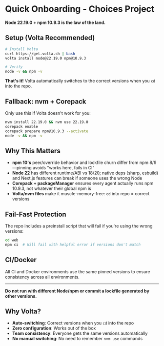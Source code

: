 # Quick Onboarding - Choices Project

**Node 22.19.0 + npm 10.9.3 is the law of the land.**

## Setup (Volta Recommended)

```bash
# Install Volta
curl https://get.volta.sh | bash
volta install node@22.19.0 npm@10.9.3

# Verify
node -v && npm -v
```

**That's it!** Volta automatically switches to the correct versions when you `cd` into the repo.

## Fallback: nvm + Corepack

Only use this if Volta doesn't work for you:

```bash
nvm install 22.19.0 && nvm use 22.19.0
corepack enable
corepack prepare npm@10.9.3 --activate
node -v && npm -v
```

## Why This Matters

- **npm 10's** peer/override behavior and lockfile churn differ from npm 8/9—pinning avoids "works here, fails in CI"
- **Node 22** has different runtime/ABI vs 18/20; native deps (sharp, esbuild) and Next.js features can break if someone uses the wrong Node
- **Corepack + packageManager** ensures every agent actually runs npm 10.9.3, not whatever their global npm is
- **Volta/nvm files** make it muscle-memory-free: `cd` into repo = correct versions

## Fail-Fast Protection

The repo includes a preinstall script that will fail if you're using the wrong versions:

```bash
cd web
npm ci  # Will fail with helpful error if versions don't match
```

## CI/Docker

All CI and Docker environments use the same pinned versions to ensure consistency across all environments.

---

**Do not run with different Node/npm or commit a lockfile generated by other versions.**

## Why Volta?

- **Auto-switching**: Correct versions when you `cd` into the repo
- **Zero configuration**: Works out of the box
- **Team consistency**: Everyone gets the same versions automatically
- **No manual switching**: No need to remember `nvm use` commands
